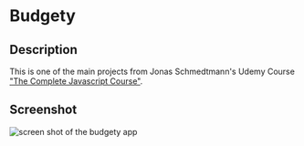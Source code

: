 # Budgety

## Description

This is one of the main projects from Jonas Schmedtmann's Udemy Course ["The Complete Javascript Course"](https://www.udemy.com/the-complete-javascript-course/learn/v4/overview). 

## Screenshot

![screen shot of the budgety app](https://github.com/lukeoleson/udemy_budgety/blob/master/screenshot.png)